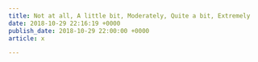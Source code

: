 ```yaml
---
title: Not at all, A little bit, Moderately, Quite a bit, Extremely
date: 2018-10-29 22:16:19 +0000
publish_date: 2018-10-29 22:00:00 +0000
article: x

---
```

